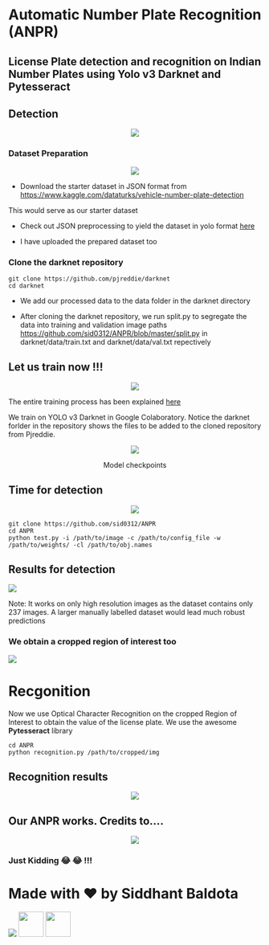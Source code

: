 # Automatic Number Plate Recognition (ANPR)

## License Plate detection and recognition on Indian Number Plates using Yolo v3 Darknet and Pytesseract


## Detection

 
<p align="center">  
  <img src="https://media.giphy.com/media/9rpdP0huNtf2pOqvjs/giphy.gif">
</p>

 
### Dataset Preparation


<p align="center">  
  <img src="https://media.giphy.com/media/xTiTnJo7hCVlHyOag8/giphy.gif">
</p>

- Download the starter dataset in JSON format from https://www.kaggle.com/dataturks/vehicle-number-plate-detection
   
 This would serve as our starter dataset


- Check out JSON preprocessing to yield the dataset in yolo format [here](https://github.com/sid0312/ANPR/blob/master/data_preparation.ipynb)

  

- I have uploaded the prepared dataset too

### Clone the darknet repository 
```
git clone https://github.com/pjreddie/darknet
cd darknet
```
- We add our processed data to the data folder in the darknet directory

- After cloning the darknet repository, we run split.py to segregate the data into training and validation image paths https://github.com/sid0312/ANPR/blob/master/split.py in darknet/data/train.txt and darknet/data/val.txt repectively 

## Let us train now !!!
<p align="center">                     
  <img src="https://thumbs.gfycat.com/MetallicNimbleDodo-size_restricted.gif">
</p>

The entire training process has been explained [here](https://github.com/sid0312/ANPR/blob/master/notebooks/train.ipynb)

We train on YOLO v3 Darknet in Google Colaboratory. Notice the darknet forlder in the repository shows the files to be added to the cloned repository from Pjreddie.
<p align="center">   
  <img src="https://github.com/sid0312/ANPR/blob/master/weights/checkpoints/checkpoint_img.JPG">
 <p align="center">  
                                                         Model checkpoints
 </p>
</p>

## Time for detection
<p align="center">   
  <img src="https://media.giphy.com/media/q6OWziPni6sQE/200_d.gif">
</p>

```
git clone https://github.com/sid0312/ANPR
cd ANPR
python test.py -i /path/to/image -c /path/to/config_file -w /path/to/weights/ -cl /path/to/obj.names
```
## Results for detection

<p align="left">   
  <img src="https://github.com/sid0312/ANPR/blob/master/screenshots/capture_1.JPG">
</p>

Note: It works on only high resolution images as the dataset contains only 237 images. A larger manually labelled dataset would lead much robust predictions

### We obtain a cropped region of interest too

<p align="left">   
  <img src="https://github.com/sid0312/ANPR/blob/master/cropped.jpg">
</p>

# Recgonition

Now we use Optical Character Recognition on the cropped Region of Interest to obtain the value of the license plate. We use the awesome <strong>Pytesseract</strong> library 


```
cd ANPR
python recognition.py /path/to/cropped/img
```
## Recognition results
<p align = "center">
 <img src = "https://github.com/sid0312/ANPR/blob/master/screenshots/capture_2.JPG"
      </p>
 
 ## Our ANPR works. Credits to....
 <p align = "center">
 <img src = "https://media1.tenor.com/images/2437a045906fe02f38cb000fea7daa1b/tenor.gif?itemid=10390878"
  </p>
 
###                                Just Kidding :joy: :joy: !!! 
 
 
 
# Made with :heart: by Siddhant Baldota

![](https://github.com/sid0312)
[<img src="https://image.flaticon.com/icons/svg/919/919847.svg" width="50">](https://github.com/sid0312/) 
[<img src="https://image.flaticon.com/icons/svg/174/174857.svg" width="50">](https://www.linkedin.com/in/siddhant-baldota-051059180/)

